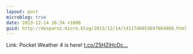 ```yaml
---
layout: post
microblog: true
date: 2013-12-14 16:34 +1000
guid: http://desparoz.micro.blog/2013/12/14/t411746053697064960.html
---
```

Link: Pocket Weather 4 is here! [t.co/Z5HZiHcDc...](http://t.co/Z5HZiHcDcV)
